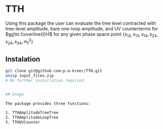 # TTH

Using this package the user can evaluate the tree level contracted with tree-level amplitude, bare one-loop amplitude, and UV counterterms for $gg\to t\overline{t}H$ for any given phase space point $\{s_{12}, s_{13}, s_{14}, s_{23}, s_{24}, s_{34}, m_t^2\}$

## Instalation

```bash
git clone git@github.com:p-a-kreer/TTH.git
unzip input_files.zip
# No further installation required.


## Usage

The package provides three functions: 

1. TTHAmplitudeTreeTree
2. TTHAmplitudeLoopTree
3. TTHUVCounter





